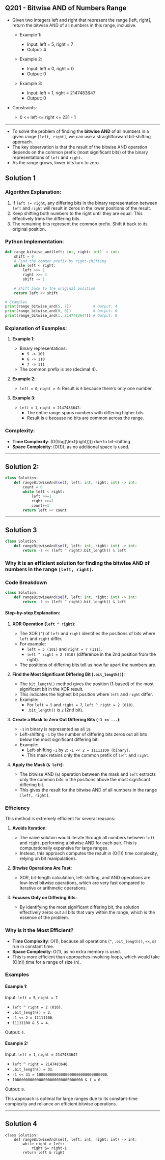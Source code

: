 ## Q201 - Bitwise AND of Numbers Range

- Given two integers left and right that represent the range [left, right], return the bitwise AND of all numbers in this range, inclusive.

  - Example 1:
    - Input: left = 5, right = 7
    - Output: 4
  
  - Example 2:
    - Input: left = 0, right = 0
    - Output: 0

  - Example 3:
    - Input: left = 1, right = 2147483647
    - Output: 0

- Constraints:
  - 0 <= left <= right <= 231 - 1
  
---

- To solve the problem of finding the **bitwise AND** of all numbers in a given range `[left, right]`, we can use a straightforward bit-shifting approach. 
- The key observation is that the result of the bitwise AND operation depends on the common prefix (most significant bits) of the binary representations of `left` and `right`.
- As the range grows, lower bits turn to zero.

## Solution 1

### Algorithm Explanation:
1. If `left != right`, any differing bits in the binary representation between `left` and `right` will result in zeros in the lower positions of the result.
2. Keep shifting both numbers to the right until they are equal. This effectively trims the differing bits.
3. The remaining bits represent the common prefix. Shift it back to its original position.


### Python Implementation:

```python
def range_bitwise_and(left: int, right: int) -> int:
    shift = 0
    # Find the common prefix by right-shifting
    while left < right:
        left >>= 1
        right >>= 1
        shift += 1
    
    # Shift back to the original position
    return left << shift

# Examples
print(range_bitwise_and(5, 7))          # Output: 4
print(range_bitwise_and(0, 0))          # Output: 0
print(range_bitwise_and(1, 2147483647)) # Output: 0
```

### Explanation of Examples:
1. **Example 1**:
   - Binary representations:
     - `5 -> 101`
     - `6 -> 110`
     - `7 -> 111`
   - The common prefix is `100` (decimal 4).

2. **Example 2**:
   - `left = 0`, `right = 0`: Result is `0` because there's only one number.

3. **Example 3**:
   - `left = 1`, `right = 2147483647`:
     - The entire range spans numbers with differing higher bits. 
     - Result is `0` because no bits are common across the range.

### Complexity:
- **Time Complexity**: \(O(\log(\text{right}))\) due to bit-shifting.
- **Space Complexity**: \(O(1)\), as no additional space is used. 

---

## Solution 2:

```python
class Solution:
    def rangeBitwiseAnd(self, left: int, right: int) -> int:
        count = 0
        while left < right:
            left >>=1
            right >>=1
            count+=1
        return left << count
```

---
## Solution 3

```python
class Solution:
    def rangeBitwiseAnd(self, left: int, right: int) -> int:
        return -1 << (left ^ right).bit_length() & left
```

### Why it is an efficient solution for finding the bitwise AND of numbers in the range `[left, right]`.


### **Code Breakdown**
```python
class Solution:
    def rangeBitwiseAnd(self, left: int, right: int) -> int:
        return -1 << (left ^ right).bit_length() & left
```

#### **Step-by-step Explanation**:
1. **XOR Operation (`left ^ right`)**:
   - The XOR (`^`) of `left` and `right` identifies the positions of bits where `left` and `right` differ.
   - For example:
     - `left = 5 (101)` and `right = 7 (111)`.
     - `left ^ right = 2 (010)` (difference in the 2nd position from the right).
   - The positions of differing bits tell us how far apart the numbers are.

2. **Find the Most Significant Differing Bit (`.bit_length()`)**:
   - The `bit_length()` method gives the position (1-based) of the most significant bit in the XOR result.
   - This indicates the highest bit position where `left` and `right` differ.
   - Example:
     - For `left = 5` and `right = 7`, `left ^ right = 2 (010)`.
     - `.bit_length()` is `2` (2nd bit).

3. **Create a Mask to Zero Out Differing Bits (`-1 << ...`)**:
   - `-1` in binary is represented as all `1`s.
   - Left-shifting `-1` by the number of differing bits zeros out all bits below the most significant differing bit.
   - Example:
     - Left-shifting `-1` by `2`: `-1 << 2 = 11111100 (binary)`.
     - This mask retains only the common prefix of `left` and `right`.

4. **Apply the Mask (`& left`)**:
   - The bitwise AND (`&`) operation between the mask and `left` extracts only the common bits in the positions above the most significant differing bit.
   - This gives the result for the bitwise AND of all numbers in the range `[left, right]`.

### **Efficiency**
This method is extremely efficient for several reasons:

1. **Avoids Iteration**:
   - The naive solution would iterate through all numbers between `left` and `right`, performing a bitwise AND for each pair. This is computationally expensive for large ranges.
   - Instead, this approach computes the result in \(O(1)\) time complexity, relying on bit manipulations.

2. **Bitwise Operations Are Fast**:
   - XOR, bit-length calculation, left-shifting, and AND operations are low-level bitwise operations, which are very fast compared to iterative or arithmetic operations.

3. **Focuses Only on Differing Bits**:
   - By identifying the most significant differing bit, the solution effectively zeros out all bits that vary within the range, which is the essence of the problem.


### **Why is it the Most Efficient?**
- **Time Complexity**: O(1), because all operations (`^`, `.bit_length()`, `<<`, `&`) run in constant time.
- **Space Complexity**: O(1), as no extra memory is used.
- This is more efficient than approaches involving loops, which would take \(O(n)\) time for a range of size (n).


### **Examples**
#### Example 1:
Input: `left = 5`, `right = 7`
- `left ^ right = 2 (010)`.
- `.bit_length() = 2`.
- `-1 << 2 = 11111100`.
- `11111100 & 5 = 4`.

Output: `4`.

#### Example 2:
Input: `left = 1`, `right = 2147483647`
- `left ^ right = 2147483646`.
- `.bit_length() = 31`.
- `-1 << 31 = 10000000000000000000000000000000`.
- `10000000000000000000000000000000 & 1 = 0`.

Output: `0`.

This approach is optimal for large ranges due to its constant-time complexity and reliance on efficient bitwise operations.

---
## Solution 4

```python3
class Solution:
    def rangeBitwiseAnd(self, left: int, right: int) -> int:
        while right > left:
            right &= right-1
        return left & right

```
